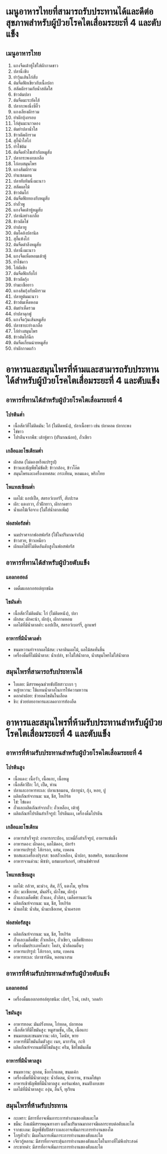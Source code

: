 # เมนูอาหารไทยที่สามารถรับประทานได้และดีต่อสุขภาพสำหรับผู้ป่วยโรคไตเสื่อมระยะที่ 4 และตับแข็ง

## เมนูอาหารไทย

1. แกงจืดเต้าหู้ไข่ใส่ผักกาดขาว
2. ปลานึ่งขิง
3. ยำวุ้นเส้นไก่สับ
4. ต้มจืดฟักเขียวกับเนื้อปลา
5. สลัดผักรวมกับน้ำสลัดใส
6. ข้าวต้มปลา
7. ต้มจืดมะระยัดไส้
8. ปลากะพงนึ่งซีอิ๊ว
9. แกงเลียงผักรวม
10. ยำผักบุ้งกรอบ
11. ไก่ตุ๋นมะนาวดอง
12. ต้มยำปลาน้ำใส
13. ข้าวผัดผักรวม
14. สุกี้น้ำใสไก่
15. ยำไข่ต้ม
16. ต้มจืดหัวไชเท้ากับหมูสับ
17. ปลากระพงอบเกลือ
18. ไก่อบสมุนไพร
19. แกงส้มผักรวม
20. ยำแซลมอน
21. ปลาทับทิมนึ่งมะนาว
22. สลัดผลไม้
23. ข้าวต้มไก่
24. ต้มจืดฟักทองกับหมูสับ
25. ยำถั่วพู
26. แกงจืดเต้าหู้หมูสับ
27. ปลานิลย่างเกลือ
28. ข้าวผัดไข่
29. ยำปลาทู
30. ต้มโคล้งปลานิล
31. สุกี้แห้งไก่
32. ต้มจืดตำลึงหมูสับ
33. ปลานึ่งมะนาว
34. แกงจืดเห็ดหอมเต้าหู้
35. ยำไข่ดาว
36. ไก่ผัดขิง
37. ต้มจืดฟักกับไก่
38. ข้าวผัดกุ้ง
39. ยำมะเขือยาว
40. แกงส้มกุ้งกับผักรวม
41. ปลาทูต้มมะนาว
42. ข้าวต้มเห็ดหอม
43. ต้มยำเห็ดรวม
44. ยำปลาดุกฟู
45. แกงจืดวุ้นเส้นหมูสับ
46. ปลาซาบะย่างเกลือ
47. ไก่ย่างสมุนไพร
48. ข้าวต้มไก่ฉีก
49. ต้มจืดเกี่ยมฉ่ายหมูสับ
50. ยำผักกาดแก้ว

# อาหารและสมุนไพรที่ห้ามและสามารถรับประทานได้สำหรับผู้ป่วยโรคไตเสื่อมระยะที่ 4 และตับแข็ง

## อาหารที่ทานได้สำหรับผู้ป่วยโรคไตเสื่อมระยะที่ 4

### โปรตีนต่ำ
- เนื้อสัตว์ที่ไม่ติดมัน: ไก่ (ไม่ติดหนัง), ปลาเนื้อขาว เช่น ปลาคอด ปลากะพง
- ไข่ขาว
- โปรตีนจากพืช: เต้าหู้ขาว (ปริมาณน้อย), ถั่วเขียว

### เกลือและโซเดียมต่ำ
- ผักสด (ไม่ดองหรือแปรรูป)
- ข้าวและธัญพืชไม่ขัดสี: ข้าวกล้อง, ข้าวโอ๊ต
- สมุนไพรและเครื่องเทศสด: กระเทียม, หอมแดง, พริกไทย

### โพแทสเซียมต่ำ
- ผลไม้: แอปเปิ้ล, สตรอว์เบอร์รี่, สับปะรด
- ผัก: แตงกวา, ถั่วฝักยาว, ผักกาดขาว
- น้ำผลไม้เจือจาง (ไม่ใส่น้ำตาลเพิ่ม)

### ฟอสฟอรัสต่ำ
- นมปราศจากฟอสฟอรัส (ใช้ในปริมาณจำกัด)
- ข้าวสวย, ข้าวเหนียว
- ผักผลไม้ที่ไม่ติดอันดับสูงในฟอสฟอรัส

## อาหารที่ทานได้สำหรับผู้ป่วยตับแข็ง

### แอลกอฮอล์
- งดดื่มแอลกอฮอล์ทุกชนิด

### ไขมันต่ำ
- เนื้อสัตว์ไม่ติดมัน: ไก่ (ไม่ติดหนัง), ปลา
- ผักสด: ผักคะน้า, ผักบุ้ง, ผักกาดหอม
- ผลไม้ที่มีน้ำตาลต่ำ: แอปเปิ้ล, สตรอว์เบอร์รี่, ลูกแพร์

### อาหารที่มีน้ำตาลต่ำ
- ขนมหวานทำจากผลไม้สด: เจลาตินผลไม้, ผลไม้สดหั่นชิ้น
- เครื่องดื่มที่ไม่มีน้ำตาล: น้ำเปล่า, ชาไม่ใส่น้ำตาล, น้ำสมุนไพรไม่ใส่น้ำตาล

## สมุนไพรที่สามารถรับประทานได้
- ใบเตย: มีสรรพคุณช่วยขับปัสสาวะเบา ๆ
- หญ้าหวาน: ใช้แทนน้ำตาลในการให้ความหวาน
- ดอกคำฝอย: ช่วยลดไขมันในเลือด
- ขิง: ช่วยย่อยอาหารและลดอาการท้องอืด

# อาหารและสมุนไพรที่ห้ามรับประทานสำหรับผู้ป่วยโรคไตเสื่อมระยะที่ 4 และตับแข็ง

## อาหารที่ห้ามรับประทานสำหรับผู้ป่วยโรคไตเสื่อมระยะที่ 4

### โปรตีนสูง
- เนื้อแดง: เนื้อวัว, เนื้อแกะ, เนื้อหมู
- เนื้อสัตว์ปีก: ไก่, เป็ด, ห่าน
- ปลาและอาหารทะเล: ปลาแซลมอน, ปลาทูน่า, กุ้ง, หอย, ปู
- ผลิตภัณฑ์จากนม: นม, ชีส, โยเกิร์ต
- ไข่: ไข่แดง
- ถั่วและผลิตภัณฑ์จากถั่ว: ถั่วเหลือง, เต้าหู้
- ผลิตภัณฑ์โปรตีนสำเร็จรูป: โปรตีนผง, เครื่องดื่มโปรตีน

### เกลือและโซเดียม
- อาหารสำเร็จรูป: อาหารกระป๋อง, บะหมี่กึ่งสำเร็จรูป, อาหารแช่แข็ง
- อาหารดอง: ผักดอง, ผลไม้ดอง, ปลาร้า
- อาหารแปรรูป: ไส้กรอก, แฮม, เบคอน
- ซอสและเครื่องปรุงรส: ซอสถั่วเหลือง, น้ำปลา, ซอสพริก, ซอสมะเขือเทศ
- อาหารจานด่วน: พิซซ่า, แฮมเบอร์เกอร์, เฟรนช์ฟรายส์

### โพแทสเซียมสูง
- ผลไม้: กล้วย, มะม่วง, ส้ม, กีวี่, แตงโม, ทุเรียน
- ผัก: มะเขือเทศ, มันฝรั่ง, ผักโขม, ผักบุ้ง
- ถั่วและเมล็ดพืช: ถั่วแดง, ถั่วลิสง, เมล็ดทานตะวัน
- ผลิตภัณฑ์จากนม: นม, ชีส, โยเกิร์ต
- น้ำผลไม้: น้ำส้ม, น้ำมะเขือเทศ, น้ำแครอท

### ฟอสฟอรัสสูง
- ผลิตภัณฑ์จากนม: นม, ชีส, โยเกิร์ต
- ถั่วและเมล็ดพืช: ถั่วเหลือง, ถั่วเขียว, เมล็ดฟักทอง
- เครื่องดื่มประเภทโคล่า: โคล่า, น้ำอัดลมอื่นๆ
- อาหารแปรรูป: ไส้กรอก, แฮม, เบคอน
- อาหารทะเล: ปลาซาร์ดีน, หอยนางรม

## อาหารที่ห้ามรับประทานสำหรับผู้ป่วยตับแข็ง

### แอลกอฮอล์
- เครื่องดื่มแอลกอฮอล์ทุกชนิด: เบียร์, ไวน์, เหล้า, วอดก้า

### ไขมันสูง
- อาหารทอด: มันฝรั่งทอด, ไก่ทอด, ปลาทอด
- เนื้อสัตว์ที่มีไขมันสูง: หมูสามชั้น, เป็ด, เนื้อแกะ
- ขนมอบและขนมหวาน: เค้ก, โดนัท, พาย
- อาหารที่มีไขมันอิ่มตัวสูง: เนย, มาการีน, กะทิ
- ผลิตภัณฑ์จากนมที่มีไขมันสูง: ครีม, ชีสไขมันเต็ม

### อาหารที่มีน้ำตาลสูง
- ขนมหวาน: ลูกอม, ช็อกโกแลต, ขนมเค้ก
- เครื่องดื่มที่มีน้ำตาลสูง: น้ำอัดลม, น้ำหวาน, ชานมไข่มุก
- อาหารเช้าธัญพืชที่มีน้ำตาลสูง: คอร์นเฟลก, ขนมปังอบเชย
- ผลไม้ที่มีน้ำตาลสูง: องุ่น, ลิ้นจี่, ทุเรียน

## สมุนไพรที่ห้ามรับประทาน
- กะเพรา: มีสารที่อาจเพิ่มภาระการทำงานของตับและไต
- ขมิ้น: ถึงแม้มีสรรพคุณทางยา แต่ในปริมาณมากอาจมีผลกระทบต่อตับและไต
- รากชะเอม: มีฤทธิ์ขับปัสสาวะและอาจเพิ่มภาระการทำงานของไต
- โกฐหัวบัว: มีผลในการเพิ่มภาระการทำงานของตับและไต
- เจียวกู้หลาน: มีสารที่อาจกระตุ้นการทำงานของตับและไตในทางที่ไม่พึงประสงค์
- กระชายดำ: มีสารที่อาจเพิ่มภาระการทำงานของตับและไต
